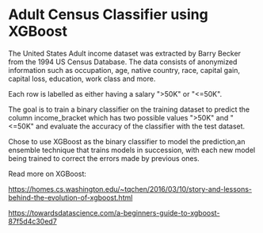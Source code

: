 # Adult Census Classifier using XGBoost

The United States Adult income dataset was extracted by Barry Becker from the 1994 US Census Database. The data consists of anonymized information such as occupation, age, native country, race, capital gain, capital loss, education, work class and more.

Each row is labelled as either having a salary ">50K" or "<=50K".

The goal is to train a binary classifier on the training dataset to predict the column income_bracket which has two possible values ">50K" and "<=50K" and evaluate the accuracy of the classifier with the test dataset.

Chose to use XGBoost as the binary classifier to model the prediction,an ensemble technique that trains models in succession, with each new model being trained to correct the errors made by previous ones. 

Read more on XGBoost:

https://homes.cs.washington.edu/~tqchen/2016/03/10/story-and-lessons-behind-the-evolution-of-xgboost.html

https://towardsdatascience.com/a-beginners-guide-to-xgboost-87f5d4c30ed7


